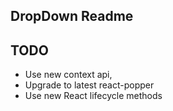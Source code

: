 DropDown Readme
-

TODO
-

* Use new context api,
* Upgrade to latest react-popper
* Use new React lifecycle methods